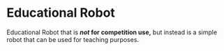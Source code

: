 #  Educational Robot

Educational Robot that is **_not_ for competition use,** but instead is a simple robot that can be used for teaching purposes.